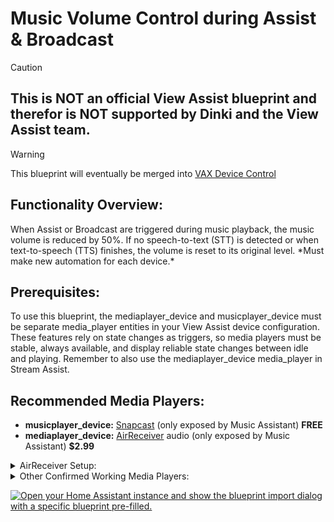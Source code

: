 # Music Volume Control during Assist & Broadcast

> [!CAUTION] 
> ## **This is __NOT__ an official View Assist blueprint and therefor is __NOT__ supported by Dinki and the View Assist team.**

> [!WARNING]
> This blueprint will eventually be merged into [VAX Device Control](https://github.com/Flight-Lab/View-Assist/blob/Extras/View%20Assist%20Community%20Extras/VAX%20Device%20Control/readme.md)

## Functionality Overview:  
When Assist or Broadcast are triggered during music playback, the music volume is reduced by 50%. 
If no speech-to-text (STT) is detected or when text-to-speech (TTS) finishes, the volume is reset to its original level. 
\*Must make new automation for each device.\*

## Prerequisites:
To use this blueprint, the mediaplayer_device and musicplayer_device must be separate media_player entities in your View Assist device configuration. These features rely on state changes as triggers, so media players must be stable, always available, and display reliable state changes between idle and playing. Remember to also use the mediaplayer_device media_player in Stream Assist.

## Recommended Media Players:
* **musicplayer_device:** [Snapcast](https://play.google.com/store/apps/details?id=de.badaix.snapcast&hl=en_US) (only exposed by Music Assistant) **FREE**
* **mediaplayer_device:** [AirReceiver](https://play.google.com/store/apps/details?id=com.softmedia.receiver&hl=en_US) audio (only exposed by Music Assistant) **$2.99**
<details>

<summary>AirReceiver Setup:</summary>

1) In AirReceiver settings, make sure both Airplay <sub>IOS Media Receiver</sub> and AirTunes Audio <sub>AirPort Express Speaker</sub> are selected. The media_player entity we want to use is only made when both of these are checked.
(I recommend unchecking the other options as they will create even more media player entities. One even creates a media server.)

2) Scroll down and select Advanced Settings.

3) Set AirTunes Audio Latency (ms) to 0(ms)

4) Check AirTunes UI [✓]

The media player entity we want to use will be created by the Music Assistant integration and will be named `media_player.lenovostarview_(last 3 digits of device ip)_audio`  
ex. `media_player.lenovostarview_180_audio`  
This media player has volume controls independent from the android device volume controls, just like the Snapcast media player.
Setting the AirTunes Audio Latency to 0(ms) in step \#3 allows for a more responsive feeling TTS.

</details>
<details>

<summary>Other Confirmed Working Media Players:</summary>

* [Fully Kiosk Browser](https://play.google.com/store/apps/details?id=de.ozerov.fully&hl=en_US) media player (exposed by Music Assistant) 
> [!WARNING]
> If using the FKB media player, it must be the one exposed by Music Assistant or it will go unavailable and will not be able to act as a trigger.
>
> The FKB media player seems to have a delay between state changes and audio playback. 
> State will change from idle to playing and then audio playback will begin after a 1-2 second delay.
> Audio playback will end and then state will change from playing to idle after a 1-2 second delay.
> These delays lead to a feeling of decreased responsiveness.

</details>

[![Open your Home Assistant instance and show the blueprint import dialog with a specific blueprint pre-filled.](https://my.home-assistant.io/badges/blueprint_import.svg)](https://my.home-assistant.io/redirect/blueprint_import/?blueprint_url=https://gist.github.com/Flight-Lab/ed20af4f6f7a4a5258a668317ae61671)

